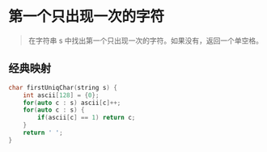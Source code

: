 # 第一个只出现一次的字符
> 在字符串 s 中找出第一个只出现一次的字符。如果没有，返回一个单空格。

## 经典映射
```c++
char firstUniqChar(string s) {
    int ascii[128] = {0};
    for(auto c : s) ascii[c]++;
    for(auto c : s) {
        if(ascii[c] == 1) return c;
    }
    return ' ';
}
```